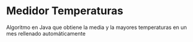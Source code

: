 # Medidor Temperaturas
Algoritmo  en Java que obtiene la media y la mayores temperaturas en un mes rellenado automáticamente
